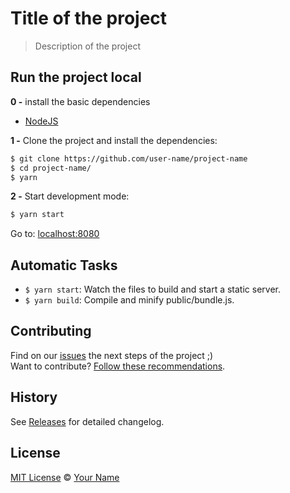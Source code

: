 # Title of the project

> Description of the project

## Run the project local


**0 -** install the basic dependencies

- [NodeJS](https://nodejs.org/en/)

**1 -** Clone the project and install the dependencies:

```sh
$ git clone https://github.com/user-name/project-name
$ cd project-name/
$ yarn
```

**2 -** Start development mode:

```sh
$ yarn start
```

Go to: [localhost:8080](http://localhost:8080)


## Automatic Tasks

- `$ yarn start`: Watch the files to build and start a static server.
- `$ yarn build`: Compile and minify public/bundle.js.


## Contributing

Find on our [issues](https://github.com/user-name/project-name/issues/) the next steps of the project ;)  
Want to contribute? [Follow these recommendations](https://github.com/user-name/project-name/blob/master/CONTRIBUTING.md).


## History

See [Releases](https://github.com/user-name/project-name/releases) for detailed changelog.


## License

[MIT License](https://github.com/user-name/project-name/blob/master/LICENSE.md) © [Your Name](https://user-name.github.io)
